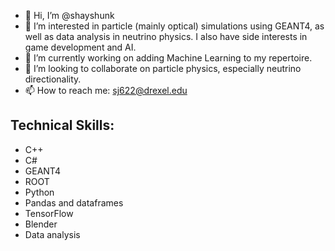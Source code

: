 - 👋 Hi, I’m @shayshunk
- 👀 I’m interested in particle (mainly optical) simulations using GEANT4, as well as data analysis in neutrino physics. I also have side interests in game development and AI. 
- 🌱 I’m currently working on adding Machine Learning to my repertoire. 
- 💞️ I’m looking to collaborate on particle physics, especially neutrino directionality. 
- 📫 How to reach me: sj622@drexel.edu

<!---
shayshunk/shayshunk is a ✨ special ✨ repository because its `README.md` (this file) appears on your GitHub profile.
You can click the Preview link to take a look at your changes.
--->
<h2>
  Technical Skills:
</h2>

 * C++
 * C#
 * GEANT4
 * ROOT
 * Python
 * Pandas and dataframes
 * TensorFlow
 * Blender
 * Data analysis
